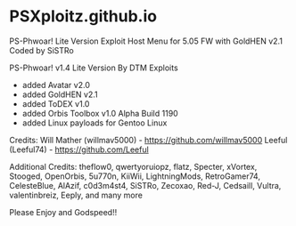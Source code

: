 # PSXploitz.github.io
PS-Phwoar! Lite Version Exploit Host Menu for 5.05 FW with GoldHEN v2.1 Coded by SiSTRo

PS-Phwoar! v1.4 Lite Version By DTM Exploits

- added Avatar v2.0
- added GoldHEN v2.1
- added ToDEX v1.0
- added Orbis Toolbox v1.0 Alpha Build 1190
- added Linux payloads for Gentoo Linux

Credits:
Will Mather (willmav5000) - https://github.com/willmav5000
Leeful (Leeful74) - https://github.com/Leeful

Additional Credits:
theflow0, qwertyoruiopz, flatz, Specter, xVortex, Stooged, OpenOrbis, 5u770n, KiiWii, 
LightningMods, RetroGamer74, CelesteBlue, AlAzif, c0d3m4st4, SiSTRo, Zecoxao, Red-J, 
Cedsaill, Vultra, valentinbreiz, Eeply, and many more

Please Enjoy and Godspeed!!
